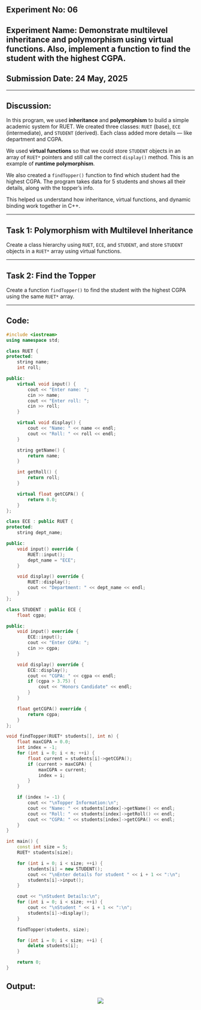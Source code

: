 ## **Experiment No: 06**

## **Experiment Name: Demonstrate multilevel inheritance and polymorphism using virtual functions. Also, implement a function to find the student with the highest CGPA.**

## **Submission Date: 24 May, 2025**

----------

## **Discussion:**

In this program, we used **inheritance** and **polymorphism** to build a simple academic system for RUET. We created three classes: `RUET` (base), `ECE` (intermediate), and `STUDENT` (derived). Each class added more details — like department and CGPA.

We used **virtual functions** so that we could store `STUDENT` objects in an array of `RUET*` pointers and still call the correct `display()` method. This is an example of **runtime polymorphism**.

We also created a `findTopper()` function to find which student had the highest CGPA. The program takes data for 5 students and shows all their details, along with the topper’s info.

This helped us understand how inheritance, virtual functions, and dynamic binding work together in C++.

----------

## **Task 1: Polymorphism with Multilevel Inheritance**

Create a class hierarchy using `RUET`, `ECE`, and `STUDENT`, and store `STUDENT` objects in a `RUET*` array using virtual functions.

----------

## **Task 2: Find the Topper**

Create a function `findTopper()` to find the student with the highest CGPA using the same `RUET*` array.

----------

## **Code:**
```cpp
#include <iostream>
using namespace std;

class RUET {
protected:
    string name;
    int roll;

public:
    virtual void input() {
        cout << "Enter name: ";
        cin >> name;
        cout << "Enter roll: ";
        cin >> roll;
    }

    virtual void display() {
        cout << "Name: " << name << endl;
        cout << "Roll: " << roll << endl;
    }

    string getName() {
        return name;
    }

    int getRoll() {
        return roll;
    }

    virtual float getCGPA() {
        return 0.0;
    }
};

class ECE : public RUET {
protected:
    string dept_name;

public:
    void input() override {
        RUET::input();
        dept_name = "ECE";
    }

    void display() override {
        RUET::display();
        cout << "Department: " << dept_name << endl;
    }
};

class STUDENT : public ECE {
    float cgpa;

public:
    void input() override {
        ECE::input();
        cout << "Enter CGPA: ";
        cin >> cgpa;
    }

    void display() override {
        ECE::display();
        cout << "CGPA: " << cgpa << endl;
        if (cgpa > 3.75) {
            cout << "Honors Candidate" << endl;
        }
    }

    float getCGPA() override {
        return cgpa;
    }
};

void findTopper(RUET* students[], int n) {
    float maxCGPA = 0.0;
    int index = -1;
    for (int i = 0; i < n; ++i) {
        float current = students[i]->getCGPA();
        if (current > maxCGPA) {
            maxCGPA = current;
            index = i;
        }
    }

    if (index != -1) {
        cout << "\nTopper Information:\n";
        cout << "Name: " << students[index]->getName() << endl;
        cout << "Roll: " << students[index]->getRoll() << endl;
        cout << "CGPA: " << students[index]->getCGPA() << endl;
    }
}

int main() {
    const int size = 5;
    RUET* students[size];

    for (int i = 0; i < size; ++i) {
        students[i] = new STUDENT();
        cout << "\nEnter details for student " << i + 1 << ":\n";
        students[i]->input();
    }

    cout << "\nStudent Details:\n";
    for (int i = 0; i < size; ++i) {
        cout << "\nStudent " << i + 1 << ":\n";
        students[i]->display();
    }

    findTopper(students, size);

    for (int i = 0; i < size; ++i) {
        delete students[i];
    }

    return 0;
}
```

## **Output:**
<p align="center">

<img src="https://github.com/user-attachments/assets/your_output_image4">

</p>
